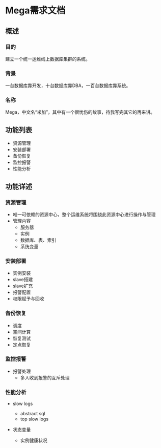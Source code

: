 # Mega需求文档
## 概述
### 目的
建立一个统一运维线上数据库集群的系统。

### 背景
一台数据库靠开发，十台数据库靠DBA，一百台数据库靠系统。

### 名称
Mega，中文名“米加”，其中有一个很忧伤的故事，待我写完其它的再来讲。

## 功能列表
* 资源管理
* 安装部署
* 备份恢复
* 监控报警
* 性能分析

## 功能详述
### 资源管理
* 唯一可依赖的资源中心，整个运维系统将围绕此资源中心进行操作与管理
* 管理内容
    * 服务器
    * 实例
    * 数据库、表、索引
    * 系统变量

### 安装部署
* 实例安装
* slave搭建
* slave扩充
* 报警配置
* 权限赋予与回收

### 备份恢复
* 调度
* 空间计算
* 恢复测试
* 定点恢复

### 监控报警
* 报警处理
    - 多人收到报警的互斥处理

### 性能分析
* slow logs
    - abstract sql
    - top slow logs

* 状态变量
    - 实例健康状况